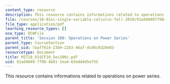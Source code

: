 ```yaml
---
content_type: resource
description: This resource contains informations related to operations on power series.
file: /courses/18-01sc-single-variable-calculus-fall-2010/91ad40497f984b811ea463edd4d5e755_MIT18_01SCF10_Ses100c.pdf
file_type: application/pdf
learning_resource_types: []
ocw_type: OCWFile
parent_title: 'Session 100: Operations on Power Series'
parent_type: CourseSection
parent_uid: 7aaff014-23b9-22b3-46af-dcd6c0328e83
resourcetype: Document
title: MIT18_01SCF10_Ses100c.pdf
uid: 91ad4049-7f98-4b81-1ea4-63edd4d5e755
---
```

This resource contains informations related to operations on power series.


